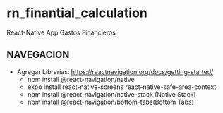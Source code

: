 # rn_finantial_calculation
React-Native App Gastos Financieros

## NAVEGACION 
* Agregar Librerias: https://reactnavigation.org/docs/getting-started/
   - npm install @react-navigation/native
   - expo install react-native-screens react-native-safe-area-context
   - npm install @react-navigation/native-stack (Native Stack)
   - npm install @react-navigation/bottom-tabs(Bottom Tabs)
 
